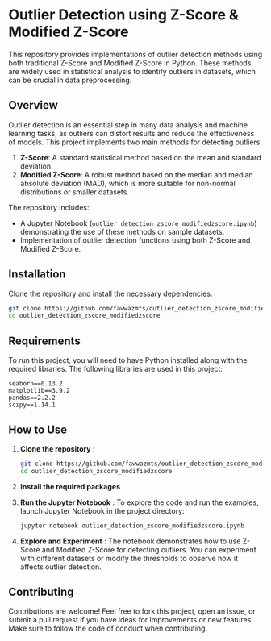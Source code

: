 
# Outlier Detection using Z-Score & Modified Z-Score

This repository provides implementations of outlier detection methods using both traditional Z-Score and Modified Z-Score in Python. These methods are widely used in statistical analysis to identify outliers in datasets, which can be crucial in data preprocessing.

## Overview

Outlier detection is an essential step in many data analysis and machine learning tasks, as outliers can distort results and reduce the effectiveness of models. This project implements two main methods for detecting outliers:

1. **Z-Score**: A standard statistical method based on the mean and standard deviation.
2. **Modified Z-Score**: A robust method based on the median and median absolute deviation (MAD), which is more suitable for non-normal distributions or smaller datasets.

The repository includes:

* A Jupyter Notebook (`outlier_detection_zscore_modifiedzscore.ipynb`) demonstrating the use of these methods on sample datasets.
* Implementation of outlier detection functions using both Z-Score and Modified Z-Score.

## Installation

Clone the repository and install the necessary dependencies:

```bash
git clone https://github.com/fawwazmts/outlier_detection_zscore_modifiedzscore.git
cd outlier_detection_zscore_modifiedzscore
```

## Requirements

To run this project, you will need to have Python installed along with the required libraries. The following libraries are used in this project:

```
seaborn==0.13.2
matplotlib==3.9.2
pandas==2.2.2
scipy==1.14.1
```

## How to Use

1. **Clone the repository** :

   ```bash
   git clone https://github.com/fawwazmts/outlier_detection_zscore_modifiedzscore.git
   cd outlier_detection_zscore_modifiedzscore
   ```
2. **Install the required packages**
3. **Run the Jupyter Notebook** :
   To explore the code and run the examples, launch Jupyter Notebook in the project directory:

   ```bash
   jupyter notebook outlier_detection_zscore_modifiedzscore.ipynb
   ```
4. **Explore and Experiment** :
   The notebook demonstrates how to use Z-Score and Modified Z-Score for detecting outliers. You can experiment with different datasets or modify the thresholds to observe how it affects outlier detection.

## Contributing

Contributions are welcome! Feel free to fork this project, open an issue, or submit a pull request if you have ideas for improvements or new features. Make sure to follow the code of conduct when contributing.
